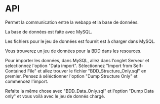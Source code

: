 
# API

Permet la communication entre la webapp et la base de données.

La base de données est faite avec MySQL.

Les fichiers pour le jeu de données est fournit est à charger dans MySQL.

Vous trouverez un jeu de données pour la BDD dans les resources. 

Pour importer les données, dans MySQL, allez dans l'onglet Serveur et selectionnez l'option "Data import". Sélectionnez "Import from Self-Contained File" et allez trouver le fichier "BDD_Structure_Only.sql" en premier. Pensez à séléctionner l'option "Dump Structure Only" et commencez l'import.

Refaite la même chose avec "BDD_Data_Only.sql" et l'option "Dump Data only" et vous voilà avec le jeu de donnés chargé.